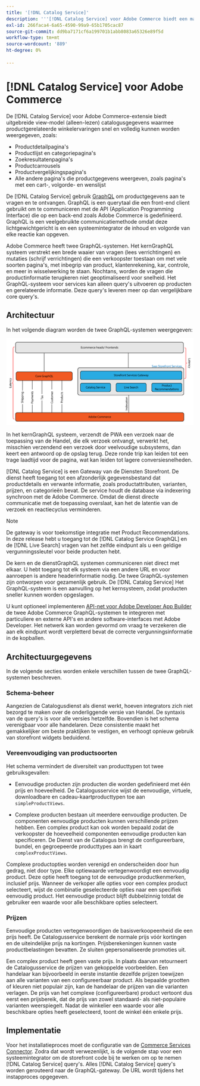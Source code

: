 ```yaml
---
title: '[!DNL Catalog Service]'
description: '''[!DNL Catalog Service] voor Adobe Commerce biedt een manier om de inhoud van de pagina''s met productweergaven en de pagina''s met productlijsten veel sneller op te halen dan de GraphQL-zoekopdrachten van de native Adobe Commerce.'''
exl-id: 266faca4-6a65-4590-99a9-65b1705cac87
source-git-commit: dd9ba7171cf6a199701b1abb8083a65326e89f5d
workflow-type: tm+mt
source-wordcount: '889'
ht-degree: 0%

---
```


# [!DNL Catalog Service] voor Adobe Commerce

De [!DNL Catalog Service] voor Adobe Commerce-extensie biedt uitgebreide view-model (alleen-lezen) catalogusgegevens waarmee productgerelateerde winkelervaringen snel en volledig kunnen worden weergegeven, zoals:

* Productdetailpagina&#39;s
* Productlijst en categoriepagina&#39;s
* Zoekresultatenpagina&#39;s
* Productcarrousels
* Productvergelijkingspagina&#39;s
* Alle andere pagina&#39;s die productgegevens weergeven, zoals pagina&#39;s met een cart-, volgorde- en wenslijst

De [!DNL Catalog Service] gebruik [GraphQL](https://graphql.org/) om productgegevens aan te vragen en te ontvangen. GraphQL is een querytaal die een front-end client gebruikt om te communiceren met de API (Application Programming Interface) die op een back-end zoals Adobe Commerce is gedefinieerd. GraphQL is een veelgebruikte communicatiemethode omdat deze lichtgewichtgericht is en een systeemintegrator de inhoud en volgorde van elke reactie kan opgeven.

Adobe Commerce heeft twee GraphQL-systemen. Het kernGraphQL systeem verstrekt een brede waaier van vragen (lees verrichtingen) en mutaties (schrijf verrichtingen) die een verkoopster toestaan om met vele soorten pagina&#39;s, met inbegrip van product, klantenrekening, kar, controle, en meer in wisselwerking te staan. Nochtans, worden de vragen die productinformatie terugkeren niet geoptimaliseerd voor snelheid. Het GraphQL-systeem voor services kan alleen query&#39;s uitvoeren op producten en gerelateerde informatie. Deze query&#39;s leveren meer op dan vergelijkbare core query&#39;s.

## Architectuur

In het volgende diagram worden de twee GraphQL-systemen weergegeven:

![Catalogusarchitectuurdiagram](assets/catalog-service-architecture.png)

In het kernGraphQL systeem, verzendt de PWA een verzoek naar de toepassing van de Handel, die elk verzoek ontvangt, verwerkt het, misschien verzendend een verzoek door veelvoudige subsystems, dan keert een antwoord op de opslag terug. Deze ronde trip kan leiden tot een trage laadtijd voor de pagina, wat kan leiden tot lagere conversiesnelheden.

[!DNL Catalog Service] is een Gateway van de Diensten Storefront. De dienst heeft toegang tot een afzonderlijk gegevensbestand dat productdetails en verwante informatie, zoals productattributen, varianten, prijzen, en categorieën bevat. De service houdt de database via indexering synchroon met de Adobe Commerce.
Omdat de dienst directe communicatie met de toepassing overslaat, kan het de latentie van de verzoek en reactiecyclus verminderen.

>[!NOTE]
>
>De gateway is voor toekomstige integratie met Product Recommendations. In deze release hebt u toegang tot de [!DNL Catalog Service GraphQL] en de [!DNL Live Search] vragen van het zelfde eindpunt als u een geldige vergunningssleutel voor beide producten hebt.

De kern en de dienstGraphQL systemen communiceren niet direct met elkaar. U hebt toegang tot elk systeem via een andere URL en voor aanroepen is andere headerinformatie nodig. De twee GraphQL-systemen zijn ontworpen voor gezamenlijk gebruik. De [!DNL Catalog Service] Het GraphQL-systeem is een aanvulling op het kernsysteem, zodat producten sneller kunnen worden opgeslagen.

U kunt optioneel implementeren [API-net voor Adobe Developer App Builder](https://developer.adobe.com/graphql-mesh-gateway/) de twee Adobe Commerce GraphQL-systemen te integreren met particuliere en externe API&#39;s en andere software-interfaces met Adobe Developer. Het netwerk kan worden gevormd om vraag te verzekeren die aan elk eindpunt wordt verpletterd bevat de correcte vergunningsinformatie in de kopballen.

## Architectuurgegevens

In de volgende secties worden enkele verschillen tussen de twee GraphQL-systemen beschreven.

### Schema-beheer

Aangezien de Catalogusdienst als dienst werkt, hoeven integrators zich niet bezorgd te maken over de onderliggende versie van Handel. De syntaxis van de query&#39;s is voor alle versies hetzelfde. Bovendien is het schema verenigbaar voor alle handelaren. Deze consistentie maakt het gemakkelijker om beste praktijken te vestigen, en verhoogt opnieuw gebruik van storefront widgets beduidend.

### Vereenvoudiging van productsoorten

Het schema vermindert de diversiteit van producttypen tot twee gebruiksgevallen:

* Eenvoudige producten zijn producten die worden gedefinieerd met één prijs en hoeveelheid. De Catalogusservice wijst de eenvoudige, virtuele, downloadbare en cadeau-kaartproducttypen toe aan `simpleProductViews`.

* Complexe producten bestaan uit meerdere eenvoudige producten. De componenten eenvoudige producten kunnen verschillende prijzen hebben. Een complex product kan ook worden bepaald zodat de verkoopster de hoeveelheid componenten eenvoudige producten kan specificeren. De Dienst van de Catalogus brengt de configureerbare, bundel, en gegroepeerde producttypes aan in kaart `complexProductViews`.

Complexe productopties worden verenigd en onderscheiden door hun gedrag, niet door type. Elke optiewaarde vertegenwoordigt een eenvoudig product. Deze optie heeft toegang tot de eenvoudige productkenmerken, inclusief prijs. Wanneer de verkoper alle opties voor een complex product selecteert, wijst de combinatie geselecteerde opties naar een specifiek eenvoudig product. Het eenvoudige product blijft dubbelzinnig totdat de gebruiker een waarde voor alle beschikbare opties selecteert.

### Prijzen

Eenvoudige producten vertegenwoordigen de basisverkoopeenheid die een prijs heeft. De Catalogusservice berekent de normale prijs vóór kortingen en de uiteindelijke prijs na kortingen. Prijsberekeningen kunnen vaste productbelastingen bevatten. Ze sluiten gepersonaliseerde promoties uit.

Een complex product heeft geen vaste prijs. In plaats daarvan retourneert de Catalogusservice de prijzen van gekoppelde voorbeelden. Een handelaar kan bijvoorbeeld in eerste instantie dezelfde prijzen toewijzen aan alle varianten van een configureerbaar product. Als bepaalde grootten of kleuren niet populair zijn, kan de handelaar de prijzen van die varianten verlagen. De prijs van het complexe (configureerbare) product vertoont dus eerst een prijsbereik, dat de prijs van zowel standaard- als niet-populaire varianten weerspiegelt. Nadat de winkelier een waarde voor alle beschikbare opties heeft geselecteerd, toont de winkel één enkele prijs.

## Implementatie

Voor het installatieproces moet de configuratie van de [Commerce Services Connector](../landing/saas.md). Zodra dat wordt verwezenlijkt, is de volgende stap voor een systeemintegrator om de storefront code bij te werken om op te nemen [!DNL Catalog Service] query&#39;s. Alles [!DNL Catalog Service] query&#39;s worden gerouteerd naar de GraphQL-gateway. De URL wordt tijdens het instapproces opgegeven.
